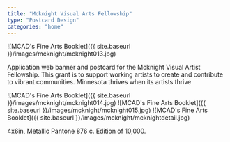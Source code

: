 ```yaml
---
title: "Mcknight Visual Arts Fellowship"
type: "Postcard Design"
categories: "home"
---
```


![MCAD's Fine Arts Booklet]({{ site.baseurl }}/images/mcknight/mcknight013.jpg)

Application web banner and postcard for the Mcknight Visual Artist Fellowship. This grant is to support working artists to create and contribute to vibrant communities. Minnesota thrives when its artists thrive

![MCAD's Fine Arts Booklet]({{ site.baseurl }}/images/mcknight/mcknight014.jpg)
![MCAD's Fine Arts Booklet]({{ site.baseurl }}/images/mcknight/mcknight015.jpg)
![MCAD's Fine Arts Booklet]({{ site.baseurl }}/images/mcknight/mcknightdetail.jpg)

4x6in, Metallic Pantone 876 c. Edition of 10,000.
